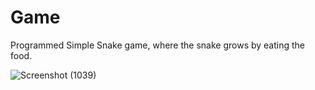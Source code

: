# Game
Programmed Simple Snake game, where the snake grows by eating the food.



![Screenshot (1039)](https://github.com/Subhashini098/Game/assets/109629881/210c2011-913a-4b78-a35c-a7643bc5cfe9)
